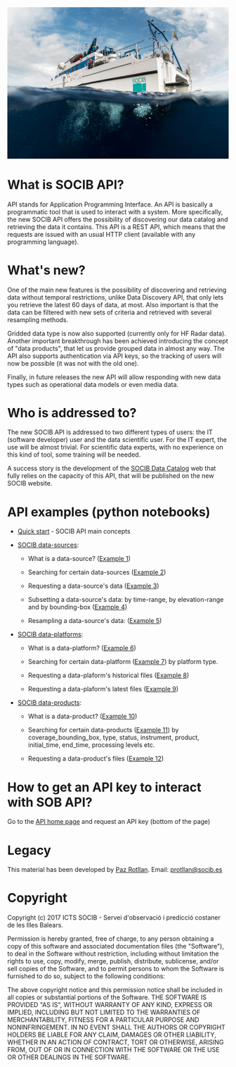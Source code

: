 
<img src="images/bg-masthead3.jpg" alt="SOCIB">

# What is SOCIB API?

API stands for Application Programming Interface. An API is basically a programmatic tool that is used to interact with a system. More specifically, the new SOCIB API offers the possibility of discovering our data catalog and retrieving the data it contains. This API is a REST API, which means that the requests are issued with an usual HTTP client (available with any programming language). 

# What's new?

One of the main new features is the possibility of discovering and retrieving data without temporal restrictions, unlike Data Discovery API, that only lets you retrieve the latest 60 days of data, at most. Also important is that the data can be filtered with new sets of criteria and retrieved with several resampling methods. 

Gridded data type is now also supported (currently only for HF Radar data). Another important breakthrough has been achieved introducing the concept of "data products", that let us provide grouped data in almost any way. The API also supports authentication via API keys, so the tracking of users will now be possible (it was not with the old one). 

Finally, in future releases the new API will allow responding with new data types such as operational data models or even media data.

# Who is addressed to?

The new SOCIB API is addressed to two different types of users: the IT (software developer) user and the data scientific user. For the IT expert, the use will be almost trivial. For  scientific data experts, with no experience on this kind of tool, some training will be needed. 

A success story is the development of the [SOCIB Data Catalog](http://apps.socib.es/data-catalog/) web that fully relies on the capacity of this API, that will be published on the new SOCIB website.

# API examples (python notebooks)

* [Quick start](tips/quick_start.ipynb) - SOCIB API main concepts

* [SOCIB data-sources](data_sources):

	- What is a data-source? ([Example 1](data_sources/what_is_a_data_source.ipynb))

	- Searching for certain data-sources ([Example 2](data_sources/searching_for_certain_data_sources.ipynb))

	- Requesting a data-source's data ([Example 3](data_sources/requesting_a_data_sources_data.ipynb))

	- Subsetting a data-source's data: by time-range, by elevation-range and by bounding-box ([Example 4](data_sources/subsetting_a_data_sources_data.ipynb))

	- Resampling a data-source's data: ([Example 5](data_sources/resampling_a_data_sources_data.ipynb))
 
* [SOCIB data-platforms](data_platforms):
	- What is a data-platform? ([Example 6](data_platforms/what_is_a_data_platform.ipynb))

	- Searching for certain data-platform ([Example 7](data_platforms/searching_for_certain_data_platforms.ipynb)) by platform type.

	- Requesting a data-plaform's historical files ([Example 8](data_platforms/requesting_a_data_platforms_historical_files.ipynb))

	- Requesting a data-plaform's latest files ([Example 9](data_platforms/requesting_a_data_platforms_latest_files.ipynb))

* [SOCIB data-products](data_products):
	- What is a data-product? ([Example 10](data_products/what_is_a_data_product.ipynb))

	- Searching for certain data-products ([Example 11](data_products/searching_for_certain_data_products.ipynb)) by coverage_bounding_box, type, status, instrument, product, initial_time, end_time, processing levels etc.

	- Requesting a data-product's files ([Example 12](data_products/requesting_a_data_product_files.ipynb))


# How to get an API key to interact with SOB API?
Go to the [API home page](http://api.socib.es/home/) and request an API key (bottom of the page)

# Legacy
This material has been developed by [Paz Rotllan](https://github.com/pazrg). Email: protllan@socib.es

# Copyright
Copyright (c) 2017 ICTS SOCIB - Servei d'observació i predicció costaner de les Illes Balears.

Permission is hereby granted, free of charge, to any person obtaining a copy
of this software and associated documentation files (the "Software"), to deal
in the Software without restriction, including without limitation the rights
to use, copy, modify, merge, publish, distribute, sublicense, and/or sell
copies of the Software, and to permit persons to whom the Software is
furnished to do so, subject to the following conditions:

The above copyright notice and this permission notice shall be included in
all copies or substantial portions of the Software.
THE SOFTWARE IS PROVIDED "AS IS", WITHOUT WARRANTY OF ANY KIND, EXPRESS OR
IMPLIED, INCLUDING BUT NOT LIMITED TO THE WARRANTIES OF MERCHANTABILITY,
FITNESS FOR A PARTICULAR PURPOSE AND NONINFRINGEMENT. IN NO EVENT SHALL THE
AUTHORS OR COPYRIGHT HOLDERS BE LIABLE FOR ANY CLAIM, DAMAGES OR OTHER
LIABILITY, WHETHER IN AN ACTION OF CONTRACT, TORT OR OTHERWISE, ARISING FROM,
OUT OF OR IN CONNECTION WITH THE SOFTWARE OR THE USE OR OTHER DEALINGS IN
THE SOFTWARE.

